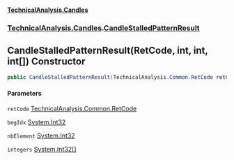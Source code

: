 #### [TechnicalAnalysis.Candles](TechnicalAnalysis.Candles.md 'TechnicalAnalysis.Candles')
### [TechnicalAnalysis.Candles](TechnicalAnalysis.Candles.md#TechnicalAnalysis.Candles 'TechnicalAnalysis.Candles').[CandleStalledPatternResult](CandleStalledPatternResult.md 'TechnicalAnalysis.Candles.CandleStalledPatternResult')

## CandleStalledPatternResult(RetCode, int, int, int[]) Constructor

```csharp
public CandleStalledPatternResult(TechnicalAnalysis.Common.RetCode retCode, int begIdx, int nbElement, int[] integers);
```
#### Parameters

<a name='TechnicalAnalysis.Candles.CandleStalledPatternResult.CandleStalledPatternResult(TechnicalAnalysis.Common.RetCode,int,int,int[]).retCode'></a>

`retCode` [TechnicalAnalysis.Common.RetCode](https://docs.microsoft.com/en-us/dotnet/api/TechnicalAnalysis.Common.RetCode 'TechnicalAnalysis.Common.RetCode')

<a name='TechnicalAnalysis.Candles.CandleStalledPatternResult.CandleStalledPatternResult(TechnicalAnalysis.Common.RetCode,int,int,int[]).begIdx'></a>

`begIdx` [System.Int32](https://docs.microsoft.com/en-us/dotnet/api/System.Int32 'System.Int32')

<a name='TechnicalAnalysis.Candles.CandleStalledPatternResult.CandleStalledPatternResult(TechnicalAnalysis.Common.RetCode,int,int,int[]).nbElement'></a>

`nbElement` [System.Int32](https://docs.microsoft.com/en-us/dotnet/api/System.Int32 'System.Int32')

<a name='TechnicalAnalysis.Candles.CandleStalledPatternResult.CandleStalledPatternResult(TechnicalAnalysis.Common.RetCode,int,int,int[]).integers'></a>

`integers` [System.Int32](https://docs.microsoft.com/en-us/dotnet/api/System.Int32 'System.Int32')[[]](https://docs.microsoft.com/en-us/dotnet/api/System.Array 'System.Array')